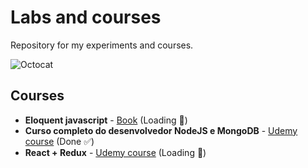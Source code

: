 # Labs and courses
Repository for my experiments and courses.

![Octocat](https://dwa5x7aod66zk.cloudfront.net/assets/labtocat-be5eee0434960a8f73e54910df8e87b8a5a3b2d651c0b301670c04a9cc26a70f.png)


## Courses

* **Eloquent javascript** - [Book](https://github.com/braziljs/eloquente-javascript) (Loading :arrows_counterclockwise:)
* **Curso completo do desenvolvedor NodeJS e MongoDB** - [Udemy course](https://www.udemy.com/curso-completo-do-desenvolvedor-nodejs/) (Done :white_check_mark:)
* **React + Redux** - [Udemy course](https://www.udemy.com/react-redux-pt) (Loading :arrows_counterclockwise:)